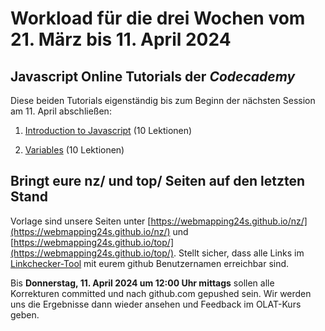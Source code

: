 # Workload für die drei Wochen vom 21. März bis 11. April 2024

## Javascript Online Tutorials der *Codecademy*

Diese beiden Tutorials eigenständig bis zum Beginn der nächsten Session am 11. April abschließen:

1. [Introduction to Javascript](https://www.codecademy.com/courses/introduction-to-javascript/lessons/introduction-to-javascript/) (10 Lektionen)

2. [Variables](https://www.codecademy.com/courses/introduction-to-javascript/lessons/variables/) (10 Lektionen)

## Bringt eure nz/ und top/ Seiten auf den letzten Stand

Vorlage sind unsere Seiten unter [https://webmapping24s.github.io/nz/](https://webmapping24s.github.io/nz/) und [https://webmapping24s.github.io/top/](https://webmapping24s.github.io/top/). Stellt sicher, dass alle Links im [Linkchecker-Tool](https://webmapping24s.github.io/linkchecker.html) mit eurem github Benutzernamen erreichbar sind.

Bis **Donnerstag, 11. April 2024 um 12:00 Uhr mittags** sollen alle Korrekturen committed und nach github.com gepushed sein. Wir werden uns die Ergebnisse dann wieder ansehen und Feedback im OLAT-Kurs geben.
